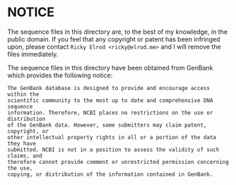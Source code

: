 # NOTICE

The sequence files in this directory are, to the best of my knowledge, in the
public domain. If you feel that any copyright or patent has been infringed
upon, please contact `Ricky Elrod <ricky@elrod.me>` and I will remove the files
immediately.

The sequence files in this directory have been obtained from GenBank which
provides the following notice:

```
The GenBank database is designed to provide and encourage access within the
scientific community to the most up to date and comprehensive DNA sequence
information. Therefore, NCBI places no restrictions on the use or distribution
of the GenBank data. However, some submitters may claim patent, copyright, or
other intellectual property rights in all or a portion of the data they have
submitted. NCBI is not in a position to assess the validity of such claims, and
therefore cannot provide comment or unrestricted permission concerning the use,
copying, or distribution of the information contained in GenBank.
```
